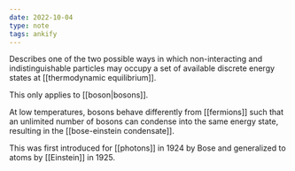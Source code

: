 ```yaml
---
date: 2022-10-04
type: note
tags: ankify 
---
```


Describes one of the two possible ways in which non-interacting and indistinguishable particles may occupy a set of available discrete energy states at [[thermodynamic equilibrium]].

This only applies to [[boson|bosons]].

At low temperatures, bosons behave differently from [[fermions]] such that an unlimited number of bosons can condense into the same energy state, resulting in the [[bose-einstein condensate]].

This was first introduced for [[photons]] in 1924 by Bose and generalized to atoms by [[Einstein]] in 1925.
